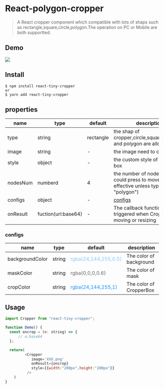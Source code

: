 # React-polygon-cropper

> A React cropper component which compatible with lots of shaps such as rectangle,square,circle,polygon.The operation on PC or Mobile are both supportted.

## Demo

[![](https://d33wubrfki0l68.cloudfront.net/9a3dab7d5789ca17d6b0b9af993d40a26be9e5b6/a0243/img/theme/docs-logo.svg)](https://stackblitz.com/edit/react-ts-cdfjzd)

## Install

```
$ npm install react-tiny-cropper
or
$ yarn add react-tiny-cropper
```

## properties

| name     | type                | default   | description                                                                                |
|----------|---------------------|-----------|--------------------------------------------------------------------------------------------|
| type     | string              | rectangle | the shap of cropper,circle,square,rectangle and polygon are allowed                        |
| image    | string              | -         | the image need to crop                                                                     |
| style    | object              | -         | the custom style of cropper box                                                            |
| nodesNum | numberd             | 4         | the number of nodes which could press to move(it's not effective unless type is "polygon") |
| configs  | object              | -         | [configs](#configs)                                                                        |
| onResult | fuction(url:base64) | -         | The callback function that is triggered when CropperBox is moving or resizing              |

### configs

| name            | type   | default                                                        | description             |
|-----------------|--------|----------------------------------------------------------------|-------------------------|
| backgroundColor | string | <a style="color:rgba(24,144,255,0.5)">rgba(24,144,255,0.5)</a> | The color of background |
| maskColor       | string | <a style="color:rgba(0,0,0,0.6)">rgba(0,0,0,0.6)</a>           | The color of mask       |
| cropColor       | string | <a style="color:rgba(24,144,255,1)">rgba(24,144,255,1)</a>     | The color of CropperBox |

## Usage

```javascript
import Cropper from "react-tiny-cropper";

function Demo() {
  const oncrop = (e: string) => {
      // e:base64
  };

  return(
         <Cropper
            image='XXX.png'
            onResult={oncrop}
            style={{width:"200px",height:"200px"}}
          />
    )
}
```
